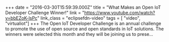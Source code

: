+++
date = "2016-03-30T15:59:39.000Z"
title = "What Makes an Open IoT Developer Challenge Winner!"
link = "https://www.youtube.com/watch?v=bbEZoK-lsPc"
link_class  = "eclipsefdn-video"
tags = [ "video", "virtualiot"]
+++
The Open IoT Developer Challenge is an annual challenge to promote the use of open source and open standards in IoT solutions. The winners were selected this month and they will be joining us to prese…